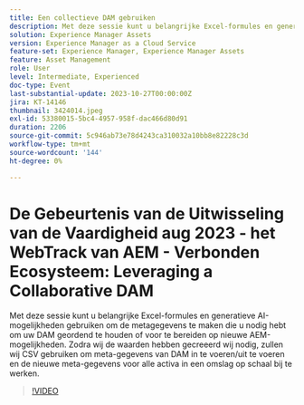 ```yaml
---
title: Een collectieve DAM gebruiken
description: Met deze sessie kunt u belangrijke Excel-formules en generatieve AI-mogelijkheden gebruiken om de metagegevens te maken die u nodig hebt om uw DAM geordend te houden of voor te bereiden op nieuwe AEM-mogelijkheden. Zodra wij de waarden hebben gecreeerd wij nodig, zullen wij CSV gebruiken om meta-gegevens van DAM in te voeren/uit te voeren en de nieuwe meta-gegevens voor alle activa in een omslag op schaal bij te werken.
solution: Experience Manager Assets
version: Experience Manager as a Cloud Service
feature-set: Experience Manager, Experience Manager Assets
feature: Asset Management
role: User
level: Intermediate, Experienced
doc-type: Event
last-substantial-update: 2023-10-27T00:00:00Z
jira: KT-14146
thumbnail: 3424014.jpeg
exl-id: 53380015-5bc4-4957-958f-dac466d80d91
duration: 2206
source-git-commit: 5c946ab73e78d4243ca310032a10bb8e82228c3d
workflow-type: tm+mt
source-wordcount: '144'
ht-degree: 0%

---
```


# De Gebeurtenis van de Uitwisseling van de Vaardigheid aug 2023 - het WebTrack van AEM - Verbonden Ecosysteem: Leveraging a Collaborative DAM

Met deze sessie kunt u belangrijke Excel-formules en generatieve AI-mogelijkheden gebruiken om de metagegevens te maken die u nodig hebt om uw DAM geordend te houden of voor te bereiden op nieuwe AEM-mogelijkheden. Zodra wij de waarden hebben gecreeerd wij nodig, zullen wij CSV gebruiken om meta-gegevens van DAM in te voeren/uit te voeren en de nieuwe meta-gegevens voor alle activa in een omslag op schaal bij te werken.

>[!VIDEO](https://video.tv.adobe.com/v/3424014/?learn=on)
